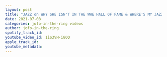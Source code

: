 ```yaml
---
layout: post
title: "JAZZ on WHY SHE ISN'T IN THE WWE HALL OF FAME & WHERE'S MY JAZZ ACTION FIGURE #JOFOCLIPS"
date: 2021-07-08
categories: jofo-in-the-ring videos
author: jofo-in-the-ring
spotify_track_id: 
youtube_video_id: 1io3VH-i8OQ
apple_track_id: 
youtube_metadata: 
---
```

